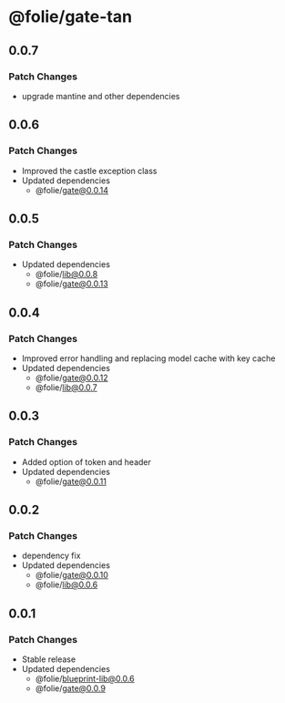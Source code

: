 # @folie/gate-tan

## 0.0.7

### Patch Changes

- upgrade mantine and other dependencies

## 0.0.6

### Patch Changes

- Improved the castle exception class
- Updated dependencies
  - @folie/gate@0.0.14

## 0.0.5

### Patch Changes

- Updated dependencies
  - @folie/lib@0.0.8
  - @folie/gate@0.0.13

## 0.0.4

### Patch Changes

- Improved error handling and replacing model cache with key cache
- Updated dependencies
  - @folie/gate@0.0.12
  - @folie/lib@0.0.7

## 0.0.3

### Patch Changes

- Added option of token and header
- Updated dependencies
  - @folie/gate@0.0.11

## 0.0.2

### Patch Changes

- dependency fix
- Updated dependencies
  - @folie/gate@0.0.10
  - @folie/lib@0.0.6

## 0.0.1

### Patch Changes

- Stable release
- Updated dependencies
  - @folie/blueprint-lib@0.0.6
  - @folie/gate@0.0.9

